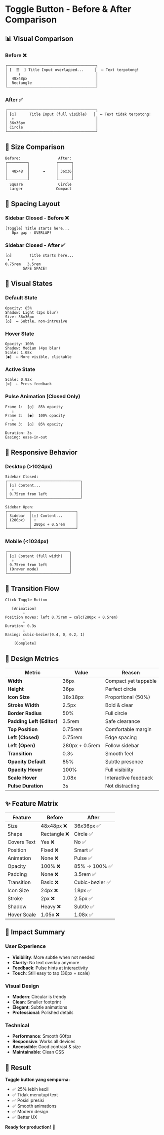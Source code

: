 # Toggle Button - Before & After Comparison

## 📊 Visual Comparison

### Before ❌
```
┌────────────────────────────────────────┐
│ [  ☰  ] Title Input overlapped...     │  ← Text terpotong!
│     ↑                                  │
│  48x48px                               │
│  Rectangle                             │
└────────────────────────────────────────┘
```

### After ✅
```
┌────────────────────────────────────────┐
│ [○]      Title Input (full visible)   │  ← Text tidak terpotong!
│  ↑                                     │
│ 36x36px                                │
│ Circle                                 │
└────────────────────────────────────────┘
```

## 🎯 Size Comparison

```
Before:                 After:
┌─────────┐            ┌──────┐
│         │            │      │
│  48x48  │      →     │ 36x36│
│         │            │      │
└─────────┘            └──────┘
  Square                Circle
  Larger               Compact
```

## 📐 Spacing Layout

### Sidebar Closed - Before ❌
```
[Toggle] Title starts here...
   0px gap - OVERLAP!
```

### Sidebar Closed - After ✅
```
[○]        Title starts here...
 ↑          ↑
0.75rem   3.5rem
        SAFE SPACE!
```

## 🎨 Visual States

### Default State
```
Opacity: 85%
Shadow: Light (2px blur)
Size: 36x36px
[○]  ← Subtle, non-intrusive
```

### Hover State
```
Opacity: 100%
Shadow: Medium (4px blur)
Scale: 1.08x
[●]  ← More visible, clickable
```

### Active State
```
Scale: 0.92x
[⊙]  ← Press feedback
```

### Pulse Animation (Closed Only)
```
Frame 1:  [○]  85% opacity
   ↓
Frame 2:  [●]  100% opacity
   ↓
Frame 3:  [○]  85% opacity

Duration: 3s
Easing: ease-in-out
```

## 📱 Responsive Behavior

### Desktop (>1024px)
```
Sidebar Closed:
┌─────────────────────────────────┐
│ [○] Content...                  │
│  ↑                              │
│ 0.75rem from left               │
└─────────────────────────────────┘

Sidebar Open:
┌──────────┬────────────────────┐
│ Sidebar  │[○] Content...      │
│ (280px)  │ ↑                  │
│          │ 280px + 0.5rem     │
└──────────┴────────────────────┘
```

### Mobile (<1024px)
```
┌────────────────────────────┐
│ [○] Content (full width)   │
│  ↑                         │
│ 0.75rem from left          │
│ (Drawer mode)              │
└────────────────────────────┘
```

## 🔄 Transition Flow

```
Click Toggle Button
        ↓
   [Animation]
        ↓
Position moves: left 0.75rem → calc(280px + 0.5rem)
        ↓
Duration: 0.3s
        ↓
Easing: cubic-bezier(0.4, 0, 0.2, 1)
        ↓
    [Complete]
```

## 💎 Design Metrics

| Metric | Value | Reason |
|--------|-------|--------|
| **Width** | 36px | Compact yet tappable |
| **Height** | 36px | Perfect circle |
| **Icon Size** | 18x18px | Proportional (50%) |
| **Stroke Width** | 2.5px | Bold & clear |
| **Border Radius** | 50% | Full circle |
| **Padding Left (Editor)** | 3.5rem | Safe clearance |
| **Top Position** | 0.75rem | Comfortable margin |
| **Left (Closed)** | 0.75rem | Edge spacing |
| **Left (Open)** | 280px + 0.5rem | Follow sidebar |
| **Transition** | 0.3s | Smooth feel |
| **Opacity Default** | 85% | Subtle presence |
| **Opacity Hover** | 100% | Full visibility |
| **Scale Hover** | 1.08x | Interactive feedback |
| **Pulse Duration** | 3s | Not distracting |

## ✨ Feature Matrix

| Feature | Before | After |
|---------|--------|-------|
| Size | 48x48px ❌ | 36x36px ✅ |
| Shape | Rectangle ❌ | Circle ✅ |
| Covers Text | Yes ❌ | No ✅ |
| Position | Fixed ❌ | Smart ✅ |
| Animation | None ❌ | Pulse ✅ |
| Opacity | 100% ❌ | 85% → 100% ✅ |
| Padding | None ❌ | 3.5rem ✅ |
| Transition | Basic ❌ | Cubic-bezier ✅ |
| Icon Size | 24px ❌ | 18px ✅ |
| Stroke | 2px ❌ | 2.5px ✅ |
| Shadow | Heavy ❌ | Subtle ✅ |
| Hover Scale | 1.05x ❌ | 1.08x ✅ |

## 🎯 Impact Summary

### User Experience
- **Visibility**: More subtle when not needed
- **Clarity**: No text overlap anymore
- **Feedback**: Pulse hints at interactivity
- **Touch**: Still easy to tap (36px + scale)

### Visual Design
- **Modern**: Circular is trendy
- **Clean**: Smaller footprint
- **Elegant**: Subtle animations
- **Professional**: Polished details

### Technical
- **Performance**: Smooth 60fps
- **Responsive**: Works all devices
- **Accessible**: Good contrast & size
- **Maintainable**: Clean CSS

## 🚀 Result

**Toggle button yang sempurna:**
- ✅ 25% lebih kecil
- ✅ Tidak menutupi text
- ✅ Posisi presisi
- ✅ Smooth animations
- ✅ Modern design
- ✅ Better UX

**Ready for production!** 🎉
